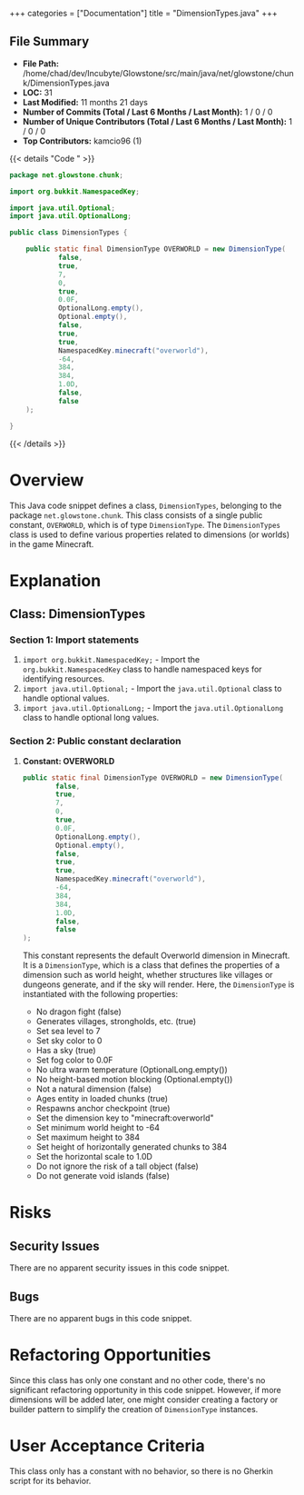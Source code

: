+++
categories = ["Documentation"]
title = "DimensionTypes.java"
+++

## File Summary

- **File Path:** /home/chad/dev/Incubyte/Glowstone/src/main/java/net/glowstone/chunk/DimensionTypes.java
- **LOC:** 31
- **Last Modified:** 11 months 21 days
- **Number of Commits (Total / Last 6 Months / Last Month):** 1 / 0 / 0
- **Number of Unique Contributors (Total / Last 6 Months / Last Month):** 1 / 0 / 0
- **Top Contributors:** kamcio96 (1)

{{< details "Code " >}}
```java
package net.glowstone.chunk;

import org.bukkit.NamespacedKey;

import java.util.Optional;
import java.util.OptionalLong;

public class DimensionTypes {

    public static final DimensionType OVERWORLD = new DimensionType(
            false,
            true,
            7,
            0,
            true,
            0.0F,
            OptionalLong.empty(),
            Optional.empty(),
            false,
            true,
            true,
            NamespacedKey.minecraft("overworld"),
            -64,
            384,
            384,
            1.0D,
            false,
            false
    );

}

```
{{< /details >}}



# Overview

This Java code snippet defines a class, `DimensionTypes`, belonging to the package `net.glowstone.chunk`. This class consists of a single public constant, `OVERWORLD`, which is of type `DimensionType`. The `DimensionTypes` class is used to define various properties related to dimensions (or worlds) in the game Minecraft.

# Explanation

## Class: DimensionTypes

### Section 1: Import statements

1. `import org.bukkit.NamespacedKey;` - Import the `org.bukkit.NamespacedKey` class to handle namespaced keys for identifying resources.
2. `import java.util.Optional;` - Import the `java.util.Optional` class to handle optional values.
3. `import java.util.OptionalLong;` - Import the `java.util.OptionalLong` class to handle optional long values.

### Section 2: Public constant declaration

1. **Constant: OVERWORLD**

   ```java
   public static final DimensionType OVERWORLD = new DimensionType(
           false,
           true,
           7,
           0,
           true,
           0.0F,
           OptionalLong.empty(),
           Optional.empty(),
           false,
           true,
           true,
           NamespacedKey.minecraft("overworld"),
           -64,
           384,
           384,
           1.0D,
           false,
           false
   );
   ```

    This constant represents the default Overworld dimension in Minecraft. It is a `DimensionType`, which is a class that defines the properties of a dimension such as world height, whether structures like villages or dungeons generate, and if the sky will render. Here, the `DimensionType` is instantiated with the following properties:

   - No dragon fight (false)
   - Generates villages, strongholds, etc. (true)
   - Set sea level to 7
   - Set sky color to 0
   - Has a sky (true)
   - Set fog color to 0.0F
   - No ultra warm temperature (OptionalLong.empty())
   - No height-based motion blocking (Optional.empty())
   - Not a natural dimension (false)
   - Ages entity in loaded chunks (true)
   - Respawns anchor checkpoint (true)
   - Set the dimension key to "minecraft:overworld"
   - Set minimum world height to -64
   - Set maximum height to 384
   - Set height of horizontally generated chunks to 384
   - Set the horizontal scale to 1.0D
   - Do not ignore the risk of a tall object (false)
   - Do not generate void islands (false)

# Risks

## Security Issues

There are no apparent security issues in this code snippet.

## Bugs

There are no apparent bugs in this code snippet.

# Refactoring Opportunities

Since this class has only one constant and no other code, there's no significant refactoring opportunity in this code snippet. However, if more dimensions will be added later, one might consider creating a factory or builder pattern to simplify the creation of `DimensionType` instances.

# User Acceptance Criteria

This class only has a constant with no behavior, so there is no Gherkin script for its behavior.